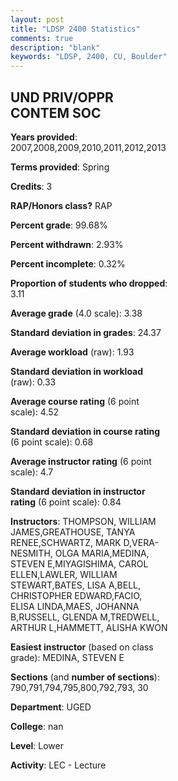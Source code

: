 ```yaml
---
layout: post
title: "LDSP 2400 Statistics"
comments: true
description: "blank"
keywords: "LDSP, 2400, CU, Boulder"
--- 
```

<head>
<script src="https://ajax.googleapis.com/ajax/libs/jquery/2.1.3/jquery.min.js"></script>
<script src="https://dl.dropboxusercontent.com/s/pc42nxpaw1ea4o9/highcharts.js?dl=0"></script>
<!-- <script src="../assets/js/highcharts.js"></script> -->
<style type="text/css">@font-face {
	font-family: "Bebas Neue";
	src: url(https://www.filehosting.org/file/details/544349/BebasNeue%20Regular.otf) format("opentype");
	}
	h1.Bebas { 
		font-family: "Bebas Neue", Verdana, Tahoma;
	}
</style>
</head>
<body>
	<div id="container" style="float: right; width: 45%; height: 88%; margin-left: 2.5%; margin-right: 2.5%;"></div>
	<script language="JavaScript">
		$(document).ready(function() {
		var chart = {type: 'column'};
		var title = {text: 'Grade Distribution'};
		var xAxis = {categories: ['A','B','C','D','F'],crosshair: true};
		var yAxis = {min: 0,title: {text: 'Percentage'}};
		var tooltip = {headerFormat: '<center><b><span style="font-size:20px">{point.key}</span></b></center>',
		               pointFormat: '<td style="padding:0"><b>{point.y:.1f}%</b></td>',
		               footerFormat: '</table>',shared: true,useHTML: true};
		var plotOptions = {column: {pointPadding: 0.0,borderWidth: 0}};  
		var credits = {enabled: false};var series= [{name: 'Percent',data: [59.83,28.31,8.14,1.53,2.2,]}];
		var json = {};
		json.chart = chart;
		json.title = title;
		json.tooltip = tooltip;
		json.xAxis = xAxis;
		json.yAxis = yAxis;  
		json.series = series;
		json.plotOptions = plotOptions;  
		json.credits = credits;
		$('#container').highcharts(json);
	});
	</script>
</body>
			   
## UND PRIV/OPPR CONTEM SOC

**Years provided**: 2007,2008,2009,2010,2011,2012,2013

**Terms provided**: Spring

**Credits**: 3

**RAP/Honors class?** RAP

**Percent grade**: 99.68%

**Percent withdrawn**: 2.93%

**Percent incomplete**: 0.32%

**Proportion of students who dropped**: 3.11

**Average grade** (4.0 scale): 3.38

**Standard deviation in grades**: 24.37

**Average workload** (raw): 1.93

**Standard deviation in workload** (raw): 0.33

**Average course rating** (6 point scale): 4.52

**Standard deviation in course rating** (6 point scale): 0.68

**Average instructor rating** (6 point scale): 4.7

**Standard deviation in instructor rating** (6 point scale): 0.84

**Instructors**: THOMPSON, WILLIAM JAMES,GREATHOUSE, TANYA RENEE,SCHWARTZ, MARK D,VERA-NESMITH, OLGA MARIA,MEDINA, STEVEN E,MIYAGISHIMA, CAROL ELLEN,LAWLER, WILLIAM STEWART,BATES, LISA A,BELL, CHRISTOPHER EDWARD,FACIO, ELISA LINDA,MAES, JOHANNA B,RUSSELL, GLENDA M,TREDWELL, ARTHUR L,HAMMETT, ALISHA KWON

**Easiest instructor** (based on class grade): MEDINA, STEVEN E

**Sections** (and **number of sections**): 790,791,794,795,800,792,793, 30

**Department**: UGED

**College**: nan

**Level**: Lower

**Activity**: LEC - Lecture